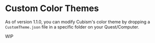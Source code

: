 # Custom Color Themes

As of version 1.1.0, you can modify Cubism's color theme by dropping a `CustomTheme.json` file in a specific folder on your Quest/Computer.


WIP
